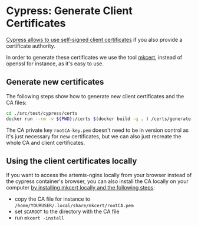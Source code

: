 # Cypress: Generate Client Certificates

[Cypress allows to use self-signed client certificates](https://docs.cypress.io/guides/references/client-certificates
) if you also provide a certificate authority.

In order to generate these certificates we use the tool [mkcert](https://github.com/FiloSottile/mkcert),
instead of openssl for instance, as it's easy to use.

## Generate new certificates

The following steps show how to generate new client certificates and the CA files:

```bash
cd ./src/test/cypress/certs
docker run --rm -v ${PWD}:/certs $(docker build -q . ) /certs/generate-certs.sh artemis-nginx artemis.example localhost 127.0.0.1 ::1
```

The CA private key `rootCA-key.pem` doesn't need to be in version control as it's just necessary for new certificates,
but we can also just recreate the whole CA and client certificates.

## Using the client certificates locally

If you want to access the artemis-nginx locally from your browser instead of the cypress container's browser,
you can also install the CA locally on your computer
[by installing mkcert locally and the following steps](https://github.com/FiloSottile/mkcert#installing-the-ca-on-other-systems):

* copy the CA file for instance to `/home/YOURUSER/.local/share/mkcert/rootCA.pem`
* set `$CAROOT` to the directory with the CA file
* run `mkcert -install`
